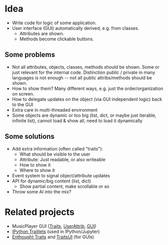 # Idea

* Write code for logic of some application.
* User interface (GUI) automatically derived, e.g. from classes.
   * Attributes are shown.
   * Methods become clickable buttons.

## Some problems

* Not all attributes, objects, classes, methods should be shown.
  Some or just relevant for the internal code.
  Distinction public / private in many languages is not enough
  -- not all public attribs/methods should be shown.
* How to show them? Many different ways, e.g. just the order/organization on screen.
* How to delegate updates on the object (via GUI independent logic) back to the GUI
* Extra care in multi-threaded environment
* Some objects are dynamic or too big
  (list, dict, or maybe just iterable, infinite list),
  cannot load & show all, need to load it dynamically

## Some solutions

* Add extra information (often called "traits"):
  * What should be visible to the user
  * Attribute: Just readable, or also writeable
  * How to show it
  * Where to show it
* Event system to signal object/attribute updates
* API for dynamic/big content (list, dict)
  * Show partial content, make scrollable or so
* Throw some AI into the mix?


# Related projects

* MusicPlayer GUI
  ([Traits](https://github.com/albertz/music-player/blob/master/src/Traits.py),
   [UserAttrib](https://github.com/albertz/music-player/blob/master/src/UserAttrib.py),
   [GUI](https://github.com/albertz/music-player/blob/master/src/gui.py))
* [IPython Traitlets](https://github.com/ipython/traitlets) (used in IPython/Jupyter)
* [Enthought Traits](https://github.com/enthought/traits) and [TraitsUI](https://github.com/enthought/traitsui) (for GUIs)
